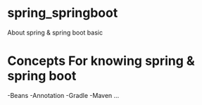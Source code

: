 # spring_springboot
About spring &amp; spring boot basic
# Concepts For knowing spring & spring boot 
 -Beans
 -Annotation
 -Gradle
 -Maven ...
